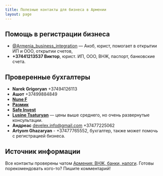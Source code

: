 ```yaml
---
title: Полезные контакты для бизнеса в Армении
layout: page
---
```


## Помощь в регистрации бизнеса

- [@Armenia_business_integration](https://t.me/Armenia_business_integration) — Акоб, юрист, помогает в открытии ИП и ООО, открытии счетов, 
- **+37441213537 Виктор**, юрист. ИП, ООО, ВНЖ, паспорт, банковские счета.

## Проверенные бухгалтеры

- **Narek Grigoryan** +37494126113
- **Ашот** +37499884849
- **[Nune F](https://t.me/naxsh123)**
- **[Размик](https://t.me/trustmeiamaaccountant)**
- **[Safe Invest](https://t.me/safe_invest_accounting)**
- **[Lusine Tsaturyan](https://t.me/Lusine_Tsaturyan)** — цены выше среднего, но очень развернутые консультации.
- **Андреас** develex.info@gmail.com +37477225062
- **Artyom Ghazaryan** - +37477765552, бухгалтер, также может помочь с регистрацией бизнеса.

## Источник информации

Все контакты проверены чатом [Армения: ВНЖ, банки, налоги](https://t.me/am_banking_and_relocation_chat). Готовы
порекомендовать кого-то? Пишите комментарий!
